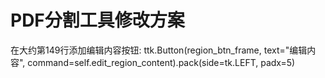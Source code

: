 # PDF分割工具修改方案
在大约第149行添加编辑内容按钮: ttk.Button(region_btn_frame, text="编辑内容", command=self.edit_region_content).pack(side=tk.LEFT, padx=5)
